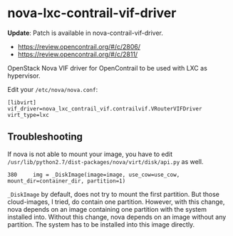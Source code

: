 nova-lxc-contrail-vif-driver
============================

**Update**: Patch is available in nova-contrail-vif-driver.
* https://review.opencontrail.org/#/c/2806/
* https://review.opencontrail.org/#/c/2811/

OpenStack Nova VIF driver for OpenContrail to be used with LXC as hypervisor.

Edit your ```/etc/nova/nova.conf```:
```
[libvirt]
vif_driver=nova_lxc_contrail_vif.contrailvif.VRouterVIFDriver
virt_type=lxc
```

Troubleshooting
---------------

If nova is not able to mount your image, you have to edit
```/usr/lib/python2.7/dist-packages/nova/virt/disk/api.py``` as well.
```
380     img = _DiskImage(image=image, use_cow=use_cow, mount_dir=container_dir, partition=1)
```

```_DiskImage``` by default, does not try to mount the first partition. But
those cloud-images, I tried, do contain one partition. However, with this
change, nova depends on an image containing one partition with the system
installed into. Without this change, nova depends on an image without any
partition. The system has to be installed into this image directly.
